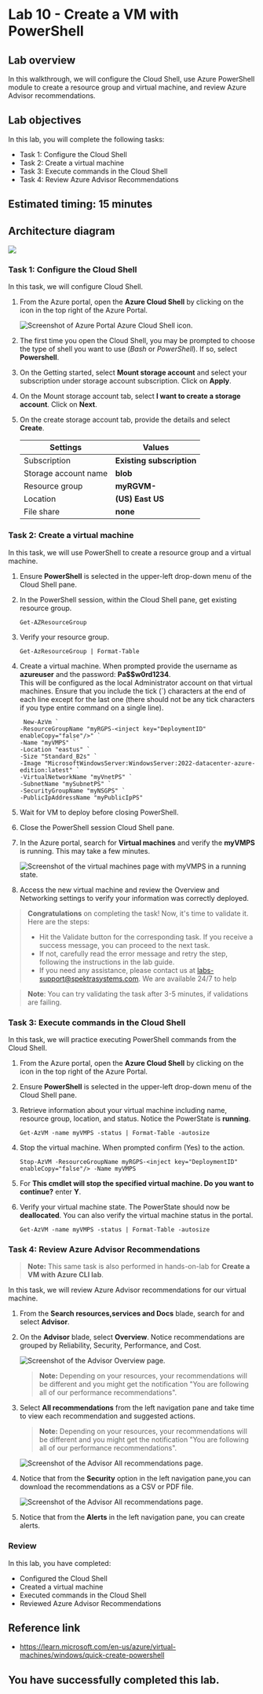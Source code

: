 # Lab 10 - Create a VM with PowerShell 

## Lab overview

In this walkthrough, we will configure the Cloud Shell, use Azure PowerShell module to create a resource group and virtual machine, and review Azure Advisor recommendations.

## Lab objectives

In this lab, you will complete the following tasks:

+ Task 1: Configure the Cloud Shell
+ Task 2: Create a virtual machine
+ Task 3: Execute commands in the Cloud Shell
+ Task 4: Review Azure Advisor Recommendations

## Estimated timing: 15 minutes

## Architecture diagram

![](../images/az900lab10.JPG)

### Task 1: Configure the Cloud Shell

In this task, we will configure Cloud Shell.

1. From the Azure portal, open the **Azure Cloud Shell** by clicking on the icon in the top right of the Azure Portal.

    ![Screenshot of Azure Portal Azure Cloud Shell icon.](../images/AZ-900-1001.png)

1. The first time you open the Cloud Shell, you may be prompted to choose the type of shell you want to use (*Bash* or *PowerShell*). If so, select **Powershell**.

1. On the Getting started, select **Mount storage account** and select your subscription under storage account subscription. Click on **Apply**.

1. On the Mount storage account tab, select **I want to create a storage account**. Click on **Next**.

1. On the create storage account tab, provide the details and select **Create**.

    | Settings | Values |
    |  -- | -- |
    | Subscription | **Existing subscription**|
    | Storage account name | **blob<inject key="DeploymentID" enableCopy="false"/>**|
    | Resource group | **myRGVM-<inject key="DeploymentID" enableCopy="false"/>**|
    | Location | **(US) East US**|
    | File share | **none**|

### Task 2: Create a virtual machine

In this task, we will use PowerShell to create a resource group and a virtual machine.

1. Ensure **PowerShell** is selected in the upper-left drop-down menu of the Cloud Shell pane.

1. In the PowerShell session, within the Cloud Shell pane, get existing resource group.

    ```
    Get-AZResourceGroup
    ```

1. Verify your resource group.

    ```
    Get-AzResourceGroup | Format-Table
    ```

1. Create a virtual machine. When prompted provide the username as **azureuser** and the password: **Pa$$w0rd1234**. <br>This will be configured as the local Administrator account on that virtual machines. Ensure that you include the tick (`) characters at the end of each line except for the last one (there should not be any tick characters if you type entire command on a single line).

    ```
     New-AzVm `
    -ResourceGroupName "myRGPS-<inject key="DeploymentID" enableCopy="false"/>" `
    -Name "myVMPS" `
    -Location "eastus" `
    -Size "Standard_B2s" `
    -Image "MicrosoftWindowsServer:WindowsServer:2022-datacenter-azure-edition:latest" `
    -VirtualNetworkName "myVnetPS" `
    -SubnetName "mySubnetPS" `
    -SecurityGroupName "myNSGPS" `
    -PublicIpAddressName "myPublicIpPS"
   ```
1. Wait for VM to deploy before closing PowerShell.

1. Close the PowerShell session Cloud Shell pane.

1. In the Azure portal, search for **Virtual machines** and verify the **myVMPS** is running. This may take a few minutes.

    ![Screenshot of the virtual machines page with myVMPS in a running state.](../images/myvmps.png)

1. Access the new virtual machine and review the Overview and Networking settings to verify your information was correctly deployed.

<validation step="c360033e-35db-4af4-af84-b54e7711a019" />

> **Congratulations** on completing the task! Now, it's time to validate it. Here are the steps:
> - Hit the Validate button for the corresponding task. If you receive a success message, you can proceed to the next task. 
> - If not, carefully read the error message and retry the step, following the instructions in the lab guide.
> - If you need any assistance, please contact us at labs-support@spektrasystems.com. We are available 24/7 to help

>**Note**: You can try validating the task after 3-5 minutes, if validations are failing.

### Task 3: Execute commands in the Cloud Shell

In this task, we will practice executing PowerShell commands from the Cloud Shell.

1. From the Azure portal, open the **Azure Cloud Shell** by clicking on the icon in the top right of the Azure Portal.

1. Ensure **PowerShell** is selected in the upper-left drop-down menu of the Cloud Shell pane.

1. Retrieve information about your virtual machine including name, resource group, location, and status. Notice the PowerState is **running**.

    ```
    Get-AzVM -name myVMPS -status | Format-Table -autosize
    ```

1. Stop the virtual machine. When prompted confirm (Yes) to the action.

    ```
    Stop-AzVM -ResourceGroupName myRGPS-<inject key="DeploymentID" enableCopy="false"/> -Name myVMPS
    ```
1. For **This cmdlet will stop the specified virtual machine. Do you want to continue?** enter **Y**.

1. Verify your virtual machine state. The PowerState should now be **deallocated**. You can also verify the virtual machine status in the portal.

    ```
    Get-AzVM -name myVMPS -status | Format-Table -autosize
    ```

### Task 4: Review Azure Advisor Recommendations

>**Note:** This same task is also performed in hands-on-lab for **Create a VM with Azure CLI lab**.

In this task, we will review Azure Advisor recommendations for our virtual machine.

1. From the **Search resources,services and Docs** blade, search for and select **Advisor**.

1. On the **Advisor** blade, select **Overview**. Notice recommendations are grouped by Reliability, Security, Performance, and Cost.

    ![Screenshot of the Advisor Overview page. ](../images/l10.2.png)

    >**Note:** Depending on your resources, your recommendations will be different and you might get the notification "You are following all of our performance recommendations".

1. Select **All recommendations** from the left navigation pane and take time to view each recommendation and suggested actions.

    >**Note:** Depending on your resources, your recommendations will be different and you might get the notification "You are following all of our performance recommendations".

    ![Screenshot of the Advisor All recommendations page. ](../images/l10.3.png)

1. Notice that from the **Security** option in the left navigation pane,you can download the recommendations as a CSV or PDF file.

    ![Screenshot of the Advisor All recommendations page. ](../images/l10.1.png)

1. Notice that from the **Alerts** in the left navigation pane, you can create alerts.

### Review
In this lab, you have completed:
- Configured the Cloud Shell
- Created a virtual machine
- Executed commands in the Cloud Shell
- Reviewed Azure Advisor Recommendations

## Reference link

- https://learn.microsoft.com/en-us/azure/virtual-machines/windows/quick-create-powershell

## You have successfully completed this lab.
